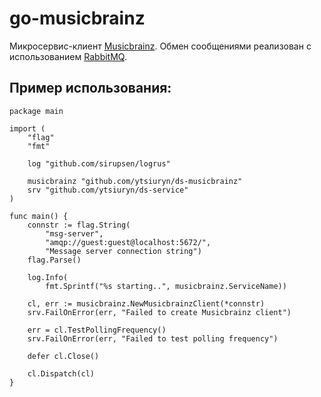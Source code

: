 # go-musicbrainz #

Микросервис-клиент [Musicbrainz](https://musicbrainz.org/doc/MusicBrainz_API).
Обмен сообщениями реализован с использованием [RabbitMQ](https://www.rabbitmq.com).

## Пример использования:

    package main

    import (
	    "flag"
	    "fmt"

	    log "github.com/sirupsen/logrus"

	    musicbrainz "github.com/ytsiuryn/ds-musicbrainz"
	    srv "github.com/ytsiuryn/ds-service"
    )

    func main() {
	    connstr := flag.String(
		    "msg-server",
		    "amqp://guest:guest@localhost:5672/",
		    "Message server connection string")
	    flag.Parse()

	    log.Info(
		    fmt.Sprintf("%s starting..", musicbrainz.ServiceName))

	    cl, err := musicbrainz.NewMusicbrainzClient(*connstr)
	    srv.FailOnError(err, "Failed to create Musicbrainz client")

	    err = cl.TestPollingFrequency()
	    srv.FailOnError(err, "Failed to test polling frequency")

	    defer cl.Close()

	    cl.Dispatch(cl)
    }
